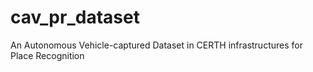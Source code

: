 # cav_pr_dataset
An Autonomous Vehicle-captured Dataset in CERTH infrastructures for Place Recognition
